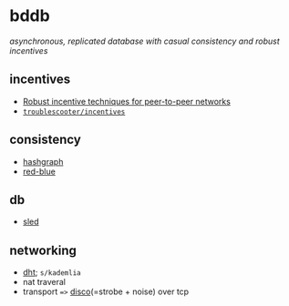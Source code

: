 # bddb

*asynchronous, replicated database with casual consistency and robust incentives*

## incentives
* [Robust incentive techniques for peer-to-peer networks](https://zoo.cs.yale.edu/classes/cs426/2012/bib/feldman04robust.pdf)
* [`troublescooter/incentives`](https://github.com/troublescooter/incentives)

## consistency
* [hashgraph](https://www.swirlds.com/downloads/SWIRLDS-TR-2016-01.pdf)
* [red-blue](https://www.usenix.org/system/files/conference/osdi12/osdi12-final-162.pdf)

## db
* [sled](https://www.usenix.org/system/files/conference/osdi12/osdi12-final-162.pdf)

## networking
* [dht](https://gitlab.com/jeffrey-xiao/kademlia-dht-rs); `s/kademlia`
* nat traveral
* transport `=>` [disco](https://github.com/rozbb/disco-rs)(=strobe + noise) over tcp
